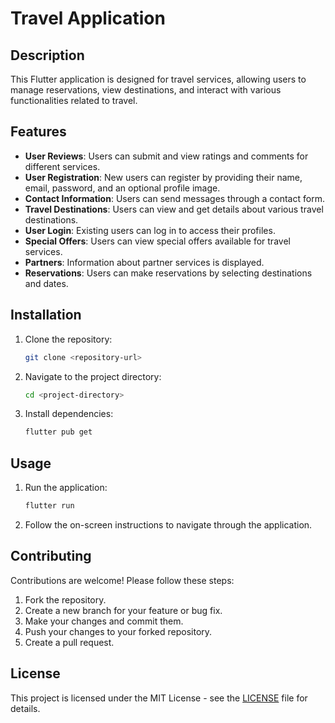 # Travel Application

## Description
This Flutter application is designed for travel services, allowing users to manage reservations, view destinations, and interact with various functionalities related to travel.

## Features
- **User Reviews**: Users can submit and view ratings and comments for different services.
- **User Registration**: New users can register by providing their name, email, password, and an optional profile image.
- **Contact Information**: Users can send messages through a contact form.
- **Travel Destinations**: Users can view and get details about various travel destinations.
- **User Login**: Existing users can log in to access their profiles.
- **Special Offers**: Users can view special offers available for travel services.
- **Partners**: Information about partner services is displayed.
- **Reservations**: Users can make reservations by selecting destinations and dates.

## Installation
1. Clone the repository:
   ```bash
   git clone <repository-url>
   ```
2. Navigate to the project directory:
   ```bash
   cd <project-directory>
   ```
3. Install dependencies:
   ```bash
   flutter pub get
   ```

## Usage
1. Run the application:
   ```bash
   flutter run
   ```
2. Follow the on-screen instructions to navigate through the application.

## Contributing
Contributions are welcome! Please follow these steps:
1. Fork the repository.
2. Create a new branch for your feature or bug fix.
3. Make your changes and commit them.
4. Push your changes to your forked repository.
5. Create a pull request.

## License
This project is licensed under the MIT License - see the [LICENSE](LICENSE) file for details.
